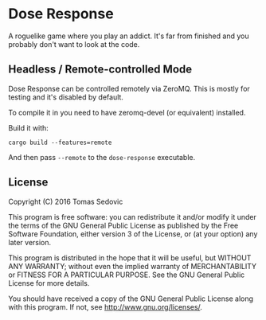 Dose Response
=============


A roguelike game where you play an addict. It's far from finished and
you probably don't want to look at the code.


Headless / Remote-controlled Mode
---------------------------------

Dose Response can be controlled remotely via ZeroMQ. This is mostly
for testing and it's disabled by default.

To compile it in you need to have zeromq-devel (or equivalent) installed.

Build it with:

    cargo build --features=remote

And then pass `--remote` to the `dose-response` executable.


License
-------

Copyright (C) 2016 Tomas Sedovic

This program is free software: you can redistribute it and/or modify
it under the terms of the GNU General Public License as published by
the Free Software Foundation, either version 3 of the License, or
(at your option) any later version.

This program is distributed in the hope that it will be useful,
but WITHOUT ANY WARRANTY; without even the implied warranty of
MERCHANTABILITY or FITNESS FOR A PARTICULAR PURPOSE.  See the
GNU General Public License for more details.

You should have received a copy of the GNU General Public License
along with this program.  If not, see <http://www.gnu.org/licenses/>.
